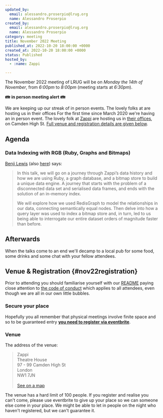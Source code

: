 ```yaml
---
updated_by:
  email: alessandro.proserpio@lrug.org
  name: Alessandro Proserpio
created_by:
  email: alessandro.proserpio@lrug.org
  name: Alessandro Proserpio
category: meeting
title: November 2022 Meeting
published_at: 2022-10-20 18:00:00 +0000
created_at: 2022-10-20 18:00:00 +0000
status: Published
hosted_by:
  - :name: Zappi

---
```


The November 2022 meeting of LRUG will be on *Monday the 14th of
November*, from _6:00pm_ to _8:00pm_ (meeting starts at _6:30pm_).

**👪 in person meeting alert 👪**

We are keeping up our streak of in person events. The lovely folks at are
hosting us in their offices
For the first time since March 2020 we're having an in person event. The
lovely folk at [Zappi](https://www.zappi.io/web/) are hosting us
in [their offices][zappi-venue], on  Camden High St. [Full venue and
registration details are given below](#nov22registration).


## Agenda

### Data Indexing with RGB (Ruby, Graphs and Bitmaps)

[Benji Lewis](https://twitter.com/benjilewis) (also [here](https://www.linkedin.com/in/benji-lewis-ct)) says:

> In this talk, we will go on a journey through Zappi’s data history and how
> we are using Ruby, a graph database, and a bitmap store to build a unique
> data engine. A journey that starts with the problem of a disconnected data
> set and serialised data frames, and ends with the solution of an in-memory
> index.
>
> We will explore how we used RedisGraph to model the relationships in our
> data, connecting semantically equal nodes. Then delve into how a query
> layer was used to index a bitmap store and, in turn, led to us being able
> to interrogate our entire dataset orders of magnitude faster than before.

## Afterwards

When the talks come to an end we'll decamp to a local pub for some food, some
drinks and some chat with your fellow attendees.

## Venue & Registration {#nov22registration}

Prior to attending you should familiarise yourself with our
[README](http://readme.lrug.org/) paying close attention to [the code of
conduct](http://readme.lrug.org/#code-of-conduct) which applies to all
attendees, even though we are all in our own little bubbles.

### Secure your place

Hopefully you all remember that physical meetings involve finite space and so to be guaranteed entry **[you need to register via eventbrite][november2022-eventbrite]**.

### Venue

The address of the venue:

> Zappi<br/>Theatre House<br/>97 - 99 Camden High St<br/>London<br/>NW1 7JN<br/><br/>[See on a map][zappi-venue]

The venue has a hard limit of 100 people.  If you register and realise you
can't come, please use eventbrite to give up your place so we can someone
else come in your place.  We might be able to let in people on the night
who haven't registered, but we can't guarantee it.

[zappi-venue]: https://goo.gl/maps/3xNi53bvjgLEW5Ui7
[november2022-eventbrite]: https://www.eventbrite.com/e/london-ruby-user-group-november-2022-meeting-tickets-445343864487
